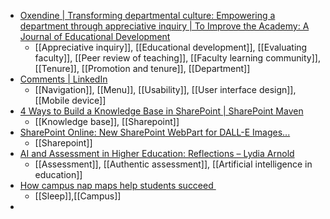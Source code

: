 - [Oxendine | Transforming departmental culture: Empowering a department through appreciative inquiry | To Improve the Academy: A Journal of Educational Development](https://journals.publishing.umich.edu/tia/article/id/594/)
	- [[Appreciative inquiry]], [[Educational development]], [[Evaluating faculty]], [[Peer review of teaching]], [[Faculty learning community]], [[Tenure]], [[Promotion and tenure]], [[Department]]
- [Comments | LinkedIn](https://www.linkedin.com/posts/vitalyfriedman_navigation-design-patterns-on-mobile-by-activity-7029445272363487232-8Y_o?trk=comments_comments-list_comment-text)
	- [[Navigation]], [[Menu]], [[Usability]], [[User interface design]], [[Mobile device]]
- [4 Ways to Build a Knowledge Base in SharePoint | SharePoint Maven](https://sharepointmaven.com/4-ways-to-build-a-knowledge-base-in-sharepoint/)
	- [[Knowledge base]], [[Sharepoint]]
- [SharePoint Online: New SharePoint WebPart for DALL-E Images...](https://www.hubsite365.com/en-eu/crm-pages/new-sharepoint-webpart-for-dall-e.htm)
	- [[Sharepoint]]
- [AI and Assessment in Higher Education: Reflections – Lydia Arnold](https://lydia-arnold.com/2023/02/15/ai-and-assessment-in-higher-education-reflections/)
	- [[Assessment]], [[Authentic assessment]], [[Artificial intelligence in education]]
- [How campus nap maps help students succeed ](https://www.insidehighered.com/news/2023/02/15/how-campus-nap-maps-help-students-succeed%C2%A0)
	- [[Sleep]],[[Campus]]
-